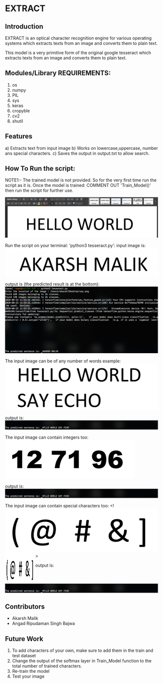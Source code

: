 # EXTRACT

## Introduction

EXTRACT is an optical character recognition engine for various operating systems which extracts texts from an image and converts them to plain text.

This model is a very primitive form of the original google tesseract which extracts texts from an image and converts them to plain text.

## Modules/Library REQUIREMENTS:

  1) os
  2) numpy
  3) PIL
  4) sys
  5) keras
  6) cropyble
  7) cv2
  8) shutil
  
## Features
 
a)  Extracts text from input image
b) Works on lowercase,uppercase, number ans special characters.
c) Saves the output in output.txt to allow search.

## How To Run the script:

NOTE1:- The trained model is not provided. So for the very first time run the script as it is. Once the model is trained:
                                          COMMENT OUT 'Train_Model()' then run the script for further use.
                                          

![](sentences/sentence_format.png)

Run the script on your terminal: 'python3 tesseract.py':
input image is:
![](sentences/say.png)

output is (the predicted result is at the bottom):
![](sentences/terminal_output2.png)

The input image can be of any number of words example:
![](sentences/say3.png)

output is:
![](sentences/terminal_output.png)

The input image can contain integers too:
![](sentences/ex5.png)

output is:
![](sentences/terminal_output.png)



The input image can contain special characters too:
<! ![](sentences/ex7.png)  >
<img align="left" width="100" height="100" src=sentences/ex7.png>

output is:
![](sentences/terminal_output.png)


## Contributors

- Akarsh Malik
- Angad Ripudaman Singh Bajwa

## Future Work

1)  To add characters of your own, make sure to add them in the train and test dataset
2) Change the output of the softmax layer in Train_Model function to the total number of trained characters.
2) Re-train the model
3) Test your image
